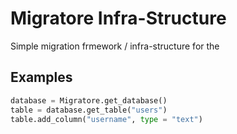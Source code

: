 # Migratore Infra-Structure

Simple migration frmework / infra-structure for the 

## Examples

```python
database = Migratore.get_database()
table = database.get_table("users")
table.add_column("username", type = "text")
```